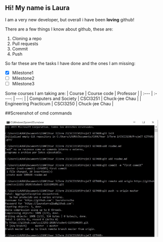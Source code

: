 ## Hi! My name is Laura
I am a very new developer, but overall i have been **loving** github!

There are a few things I know about github, these are:
1. Cloning a repo
2. Pull requests
3. Commit
4. Push

So far these are the tasks I have done and the ones I am missing:
- [x] Milestone1
- [ ] Milestone2
- [ ] Milestone3

Some courses I am taking are:
| Course                | Course code |   Professor      |
| :---                  |    :----:   |          ---:    |
| Computers and Society | CSCI3251    | Chuck-jee Chau   |
| Engineering Practicum | CSCI3250    | Chuck-jee Chau   |

##Screenshot of cmd commands

![This is the proof](/proof.jpg)



